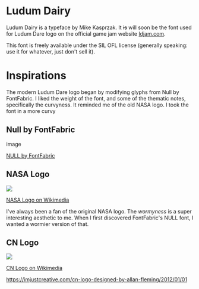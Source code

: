 # Ludum Dairy
Ludum Dairy is a typeface by Mike Kasprzak. It ~~is~~ will soon be the font used for Ludum Dare logo on the official game jam website [ldjam.com](https://ldjam.com).

This font is freely available under the SIL OFL license (generally speaking: use it for whatever, just don't sell it).

# Inspirations
The modern Ludum Dare logo began by modifying glyphs from Null by FontFabric. I liked the weight of the font, and some of the thematic notes, specifically the curvyness. It reminded me of the old NASA logo. I took the font in a more curvy 

## Null by FontFabric
image

[NULL by FontFabric](https://www.fontfabric.com/fonts/null/)

## NASA Logo
![](https://upload.wikimedia.org/wikipedia/commons/thumb/a/a3/NASA_Worm_logo.svg/512px-NASA_Worm_logo.svg.png)

[NASA Logo on Wikimedia](https://commons.wikimedia.org/wiki/File:NASA_Worm_logo.svg)

I've always been a fan of the original NASA logo. The _wormyness_ is a super interesting aesthetic to me. When I first discovered FontFabric's NULL font, I wanted a wormier version of that.

## CN Logo

![](https://upload.wikimedia.org/wikipedia/commons/thumb/c/cc/CN_Logo.svg/500px-CN_Logo.svg.png)

[CN Logo on Wikimedia](https://commons.wikimedia.org/wiki/File:CN_Logo.svg)

https://imjustcreative.com/cn-logo-designed-by-allan-fleming/2012/01/01
